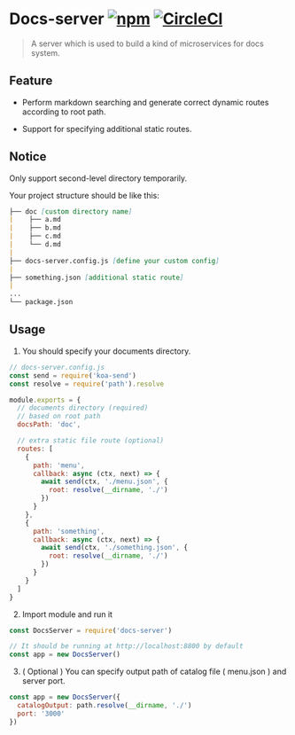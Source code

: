 # Docs-server [![npm](https://img.shields.io/npm/v/docs-server.svg)](https://www.npmjs.com/package/docs-server) [![CircleCI](https://circleci.com/gh/lbwa/docs-server.svg?style=svg)](https://circleci.com/gh/lbwa/docs-server)

> A server which is used to build a kind of microservices for docs system.

## Feature

- Perform markdown searching and generate correct dynamic routes according to root path.

- Support for specifying additional static routes.

## Notice

Only support second-level directory temporarily.

Your project structure should be like this:

```markdown
├── doc [custom directory name]
|    ├── a.md
|    ├── b.md
|    ├── c.md
|    └── d.md
|
├── docs-server.config.js [define your custom config]
|
├── something.json [additional static route]
|
...
└── package.json
```

## Usage

1. You should specify your documents directory.

```js
// docs-server.config.js
const send = require('koa-send')
const resolve = require('path').resolve

module.exports = {
  // documents directory (required)
  // based on root path
  docsPath: 'doc',

  // extra static file route (optional)
  routes: [
    {
      path: 'menu',
      callback: async (ctx, next) => {
        await send(ctx, './menu.json', {
          root: resolve(__dirname, './')
        })
      }
    },
    {
      path: 'something',
      callback: async (ctx, next) => {
        await send(ctx, './something.json', {
          root: resolve(__dirname, './')
        })
      }
    }
  ]
}
```

2. Import module and run it

```js
const DocsServer = require('docs-server')

// It should be running at http://localhost:8800 by default
const app = new DocsServer()
```

3. ( Optional ) You can specify output path of catalog file ( menu.json ) and server port.

```js
const app = new DocsServer({
  catalogOutput: path.resolve(__dirname, './')
  port: '3000'
})
```
